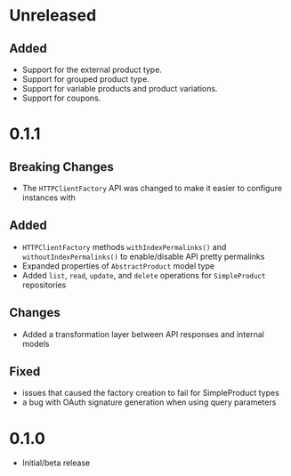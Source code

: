 # Unreleased

## Added

- Support for the external product type.
- Support for grouped product type.
- Support for variable products and product variations.
- Support for coupons.

# 0.1.1

## Breaking Changes

- The `HTTPClientFactory` API was changed to make it easier to configure instances with

## Added

- `HTTPClientFactory` methods `withIndexPermalinks()` and `withoutIndexPermalinks()` to enable/disable API pretty permalinks
- Expanded properties of `AbstractProduct` model type
- Added `list`, `read`, `update`, and `delete` operations for `SimpleProduct` repositories

## Changes

- Added a transformation layer between API responses and internal models

## Fixed

- issues that caused the factory creation to fail for SimpleProduct types
- a bug with OAuth signature generation when using query parameters

# 0.1.0

- Initial/beta release
